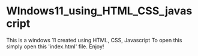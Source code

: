 # WIndows11_using_HTML_CSS_javascript
This is a windows 11 created using HTML, CSS, Javascript
To open this simply open this 'index.html' file.
Enjoy!
